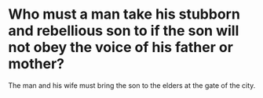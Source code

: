 # Who must a man take his stubborn and rebellious son to if the son will not obey the voice of his father or mother?

The man and his wife must bring the son to the elders at the gate of the city.
